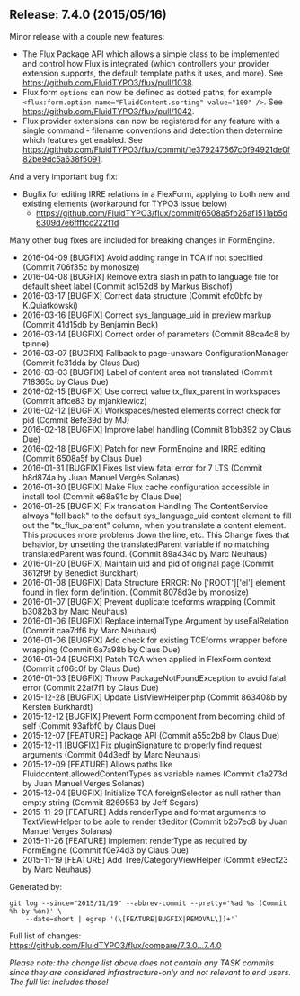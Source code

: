 ## Release: 7.4.0 (2015/05/16)

Minor release with a couple new features:
 
- The Flux Package API which allows a simple class to be implemented and control how Flux is integrated (which controllers your
  provider extension supports, the default template paths it uses, and more). See https://github.com/FluidTYPO3/flux/pull/1038.
- Flux form `options` can now be defined as dotted paths, for example `<flux:form.option name="FluidContent.sorting" value="100" />`.
  See https://github.com/FluidTYPO3/flux/pull/1042.
- Flux provider extensions can now be registered for any feature with a single command - filename conventions and detection then
  determine which features get enabled. See https://github.com/FluidTYPO3/flux/commit/1e379247567c0f94921de0f82be9dc5a638f5091.

And a very important bug fix:

- Bugfix for editing IRRE relations in a FlexForm, applying to both new and existing elements (workaround for TYPO3 issue below)
  - https://github.com/FluidTYPO3/flux/commit/6508a5fb26af1511ab5d6309d7e6ffffcc222f1d

Many other bug fixes are included for breaking changes in FormEngine.

* 2016-04-09 [BUGFIX] Avoid adding range in TCA if not specified (Commit 706f35c by monosize)
* 2016-04-08 [BUGFIX] Remove extra slash in path to language file for default sheet label (Commit ac152d8 by Markus Bischof)
* 2016-03-17 [BUGFIX] Correct data structure (Commit efc0bfc by K.Quiatkowski)
* 2016-03-16 [BUGFIX] Correct sys_language_uid in preview markup (Commit 41d15db by Benjamin Beck)
* 2016-03-14 [BUGFIX] Correct order of parameters (Commit 88ca4c8 by tpinne)
* 2016-03-07 [BUGFIX] Fallback to page-unaware ConfigurationManager (Commit fe31dda by Claus Due)
* 2016-03-03 [BUGFIX] Label of content area not translated (Commit 718365c by Claus Due)
* 2016-02-15 [BUGFIX] Use correct value tx_flux_parent in workspaces (Commit affce83 by mjankiewicz)
* 2016-02-12 [BUGFIX] Workspaces/nested elements correct check for pid (Commit 8efe39d by MJ)
* 2016-02-18 [BUGFIX] Improve label handling (Commit 81bb392 by Claus Due)
* 2016-02-18 [BUGFIX] Patch for new FormEngine and IRRE editing (Commit 6508a5f by Claus Due)
* 2016-01-31 [BUGFIX] Fixes list view fatal error for 7 LTS (Commit b8d874a by Juan Manuel Vergés Solanas)
* 2016-01-30 [BUGFIX] Make Flux cache configuration accessible in install tool (Commit e68a91c by Claus Due)
* 2016-01-25 [BUGFIX] Fix translation Handling The ContentService always "fell back" to the default sys_language_uid content element to fill out the "tx_flux_parent" column, when you translate a content element. This produces more problems down the line, etc. This Change fixes that behavior, by unsetting the translatedParent variable if no matching translatedParent was found. (Commit 89a434c by Marc Neuhaus)
* 2016-01-20 [BUGFIX] Maintain uid and pid of original page (Commit 3612f9f by Benedict Burckhart)
* 2016-01-08 [BUGFIX] Data Structure ERROR: No ['ROOT']['el'] element found in flex form definition. (Commit 8078d3e by monosize)
* 2016-01-07 [BUGFIX] Prevent duplicate tceforms wrapping (Commit b3082b3 by Marc Neuhaus)
* 2016-01-06 [BUGFIX] Replace internalType Argument by useFalRelation (Commit caa7df6 by Marc Neuhaus)
* 2016-01-06 [BUGFIX] Add check for existing TCEforms wrapper before wrapping (Commit 6a7a98b by Claus Due)
* 2016-01-04 [BUGFIX] Patch TCA when applied in FlexForm context (Commit cf06c0f by Claus Due)
* 2016-01-03 [BUGFIX] Throw PackageNotFoundException to avoid fatal error (Commit 22af7f1 by Claus Due)
* 2015-12-28 [BUGFIX] Update ListViewHelper.php (Commit 863408b by Kersten Burkhardt)
* 2015-12-12 [BUGFIX] Prevent Form component from becoming child of self (Commit 93afbf0 by Claus Due)
* 2015-12-07 [FEATURE] Package API (Commit a55c2b8 by Claus Due)
* 2015-12-11 [BUGFIX] Fix pluginSignature to properly find request arguments (Commit 04d3edf by Marc Neuhaus)
* 2015-12-09 [FEATURE] Allows paths like Fluidcontent.allowedContentTypes as variable names (Commit c1a273d by Juan Manuel Verges Solanas)
* 2015-12-04 [BUGFIX] Initialize TCA foreignSelector as null rather than empty string (Commit 8269553 by Jeff Segars)
* 2015-11-29 [FEATURE] Adds renderType and format arguments to TextViewHelper to be able to render t3editor (Commit b2b7ec8 by Juan Manuel Verges Solanas)
* 2015-11-26 [FEATURE] Implement renderType as required by FormEngine (Commit f0e74d3 by Claus Due)
* 2015-11-19 [FEATURE] Add Tree/CategoryViewHelper (Commit e9ecf23 by Marc Neuhaus)

Generated by:

```
git log --since="2015/11/19" --abbrev-commit --pretty='%ad %s (Commit %h by %an)' \
    --date=short | egrep '(\[FEATURE|BUGFIX|REMOVAL\])+'`
```

Full list of changes: https://github.com/FluidTYPO3/flux/compare/7.3.0...7.4.0

*Please note: the change list above does not contain any TASK commits since they are considered 
infrastructure-only and not relevant to end users. The full list includes these!*

